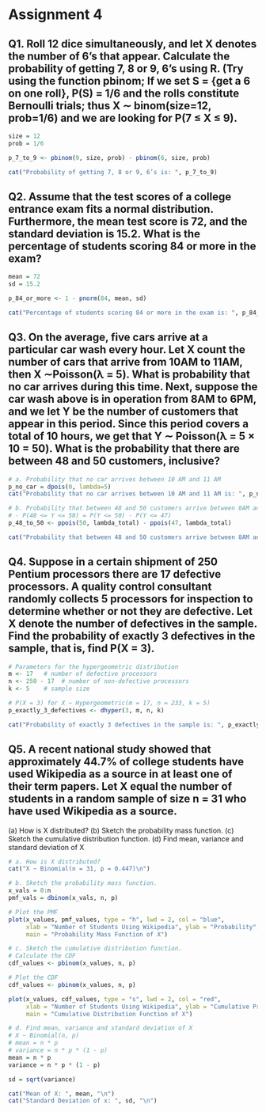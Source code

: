 # Assignment 4

## Q1. Roll 12 dice simultaneously, and let X denotes the number of 6’s that appear. Calculate the probability of getting 7, 8 or 9, 6’s using R. (Try using the function pbinom; If we set S = {get a 6 on one roll}, P(S) = 1/6 and the rolls constitute Bernoulli trials; thus X ∼ binom(size=12, prob=1/6) and we are looking for P(7 ≤ X ≤ 9).
  ```R
  size = 12
  prob = 1/6

  p_7_to_9 <- pbinom(9, size, prob) - pbinom(6, size, prob)

  cat("Probability of getting 7, 8 or 9, 6’s is: ", p_7_to_9)
  ```

## Q2. Assume that the test scores of a college entrance exam fits a normal distribution. Furthermore, the mean test score is 72, and the standard deviation is 15.2. What is the percentage of students scoring 84 or more in the exam?
  ```R
  mean = 72
  sd = 15.2

  p_84_or_more <- 1 - pnorm(84, mean, sd)

  cat("Percentage of students scoring 84 or more in the exam is: ", p_84_or_more * 100)
  ```

## Q3. On the average, five cars arrive at a particular car wash every hour. Let X count the number of cars that arrive from 10AM to 11AM, then X ∼Poisson(λ = 5). What is probability that no car arrives during this time. Next, suppose the car wash above is in operation from 8AM to 6PM, and we let Y be the number of customers that appear in this period. Since this period covers a total of 10 hours, we get that Y ∼ Poisson(λ = 5 × 10 = 50). What is the probability that there are between 48 and 50 customers, inclusive?
  ```R
  # a. Probability that no car arrives between 10 AM and 11 AM
  p_no_car = dpois(0, lambda=5)
  cat("Probability that no car arrives between 10 AM and 11 AM is: ", p_no_car, "\n")

  # b. Probability that between 48 and 50 customers arrive between 8AM and 6PM (10 hours)
  # - P(48 <= Y <= 50) = P(Y <= 50) - P(Y <= 47)
  p_48_to_50 <- ppois(50, lambda_total) - ppois(47, lambda_total)

  cat("Probability that between 48 and 50 customers arrive between 8AM and 6PM is: ", p_48_to_50, "\n")
  ```

## Q4. Suppose in a certain shipment of 250 Pentium processors there are 17 defective processors. A quality control consultant randomly collects 5 processors for inspection to determine whether or not they are defective. Let X denote the number of defectives in the sample. Find the probability of exactly 3 defectives in the sample, that is, find P(X = 3).
  ```R
  # Parameters for the hypergeometric distribution
  m <- 17   # number of defective processors
  n <- 250 - 17  # number of non-defective processors
  k <- 5    # sample size

  # P(X = 3) for X ~ Hypergeometric(m = 17, n = 233, k = 5)
  p_exactly_3_defectives <- dhyper(3, m, n, k)

  cat("Probability of exactly 3 defectives in the sample is: ", p_exactly_3_defectives, "\n")
  ```

## Q5. A recent national study showed that approximately 44.7% of college students have used Wikipedia as a source in at least one of their term papers. Let X equal the number of students in a random sample of size n = 31 who have used Wikipedia as a source.
(a) How is X distributed?
(b) Sketch the probability mass function.
(c) Sketch the cumulative distribution function.
(d) Find mean, variance and standard deviation of X

  ```R
  # a. How is X distributed?
  cat("X ~ Binomial(n = 31, p = 0.447)\n")

  # b. Sketch the probability mass function.
  x_vals = 0:n
  pmf_vals = dbinom(x_vals, n, p)

  # Plot the PMF
  plot(x_values, pmf_values, type = "h", lwd = 2, col = "blue",
       xlab = "Number of Students Using Wikipedia", ylab = "Probability",
       main = "Probability Mass Function of X")

  # c. Sketch the cumulative distribution function.
  # Calculate the CDF
  cdf_values <- pbinom(x_values, n, p)

  # Plot the CDF
  cdf_values <- pbinom(x_values, n, p)

  plot(x_values, cdf_values, type = "s", lwd = 2, col = "red",
       xlab = "Number of Students Using Wikipedia", ylab = "Cumulative Probability",
       main = "Cumulative Distribution Function of X")

  # d. Find mean, variance and standard deviation of X
  # X ~ Binomial(n, p)
  # mean = n * p
  # variance = n * p * (1 - p)
  mean = n * p
  variance = n * p * (1 - p)

  sd = sqrt(variance)

  cat("Mean of X: ", mean, "\n")
  cat("Standard Deviation of x: ", sd, "\n")
  ```
